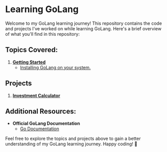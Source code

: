# Learning GoLang

Welcome to my GoLang learning journey! This repository contains the code and projects I've worked on while learning GoLang. Here's a brief overview of what you'll find in this repository:

## Topics Covered:

1. **[Getting Started]()**
   - [Installing GoLang on your system.](https://go.dev/doc/install)

## Projects

1. **[Investment Calculator](https://github.com/monciego/mastering-golang/tree/main/investment-calculator)**

## Additional Resources:

- **Official GoLang Documentation**
  - [Go Documentation](https://golang.org/doc)

Feel free to explore the topics and projects above to gain a better understanding of my GoLang learning journey. Happy coding! 🚀

